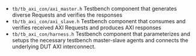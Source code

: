 - `tb/tb_axi_con/axi_master.h` Testbench component that generates diverse Requests and verifies the responses
- `tb/tb_axi_con/axi_slave.h` Testbench component that consumes and verifies received AXI Requests and produces AXI responses
- `tb/tb_axi_con/harness.h` Testbench component that parameterizes and setups the necessary testbench master-slave agents and connects the underlying DUT AXI interconnect.
